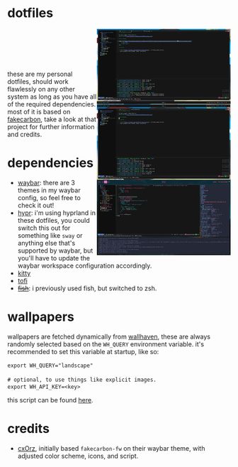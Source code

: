 # dotfiles

<img src="https://raw.githubusercontent.com/therealnv6/dotfiles/main/waybar/waybar/fakecarbon-fw-bottom/assets/image.png" 
    width="60%" 
    align="right">
<br>

<img src="https://raw.githubusercontent.com/therealnv6/dotfiles/main/waybar/waybar/fakecarbon-fw-top/assets/image.png" 
    width="60%" 
    align="right">
<br>

<img src="https://raw.githubusercontent.com/therealnv6/dotfiles/main/.assets/screenshot-1.png" 
    width="60%" 
    align="right">
<br>

these are my personal dotfiles, should work flawlessly on any other system as
long as you have all of the required dependencies. most of it is based on
[fakecarbon](https://github.com/therealnv6/fakecarbon.conf), take a look at that
project for further information and credits.

# dependencies

- [waybar](/waybar/waybar): there are 3 themes in my waybar config, so feel free
  to check it out!
- [hypr](/hypr): i'm using hyprland in these dotfiles, you could switch this out
  for something like `sway` or anything else that's supported by waybar, but
  you'll have to update the waybar workspace configuration accordingly.
- [kitty](/kitty)
- [tofi](/tofi)
- ~~[fish](/fish)~~: i previously used fish, but switched to zsh.

# wallpapers

wallpapers are fetched dynamically from [wallhaven](wallhaven.cc), these are
always randomly selected based on the `WH_QUERY` environment variable. it's
recommended to set this variable at startup, like so:

```
export WH_QUERY="landscape"

# optional, to use things like explicit images.
export WH_API_KEY=<key>
```

this script can be found
[here](https://github.com/therealnv6/dotfiles/blob/main/hypr/paper-wallhaven.sh).

# credits

- [cxOrz](https://github.com/cxOrz/dotfiles-hyprland), initially based
  `fakecarbon-fw` on their waybar theme, with adjusted color scheme, icons, and
  script.
